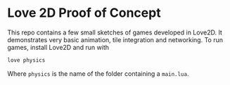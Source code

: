 # Love 2D Proof of Concept

This repo contains a few small sketches of games developed in Love2D.  It
demonstrates very basic animation, tile integration and networking. To run
games, install Love2D and run with

```bash
love physics
```

Where `physics` is the name of the folder containing a `main.lua`.
